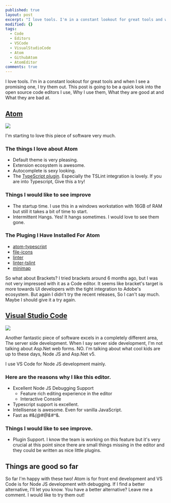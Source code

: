 ```yaml
---
published: true
layout: post
excerpt: "I love tools. I'm in a constant lookout for great tools and when I see a promising one, I try them out. This post is going to be a quick look into the open source code editors I use, Why I use them, What they are good at and What they are bad at."
modified: {}
tags: 
  - Code
  - Editors
  - VSCode
  - VisualStudioCode
  - Atom
  - GithubAtom
  - AtomEditor
comments: true
---
```




I love tools. I'm in a constant lookout for great tools and when I see a promising one, I try them out. This post is going to be a quick look into the open source code editors I use, Why I use them, What they are good at and What they are bad at.

## [Atom](https://atom.io/)

![](https://atom.io/assets/screenshot-main-f609d95c29e5190787970f8c83762fcb.png)

I'm starting to love this piece of software very much. 

### The things I love about Atom
- Default theme is very pleasing.
- Extension ecosystem is awesome.
- Autocomplete is sexy looking.
- The [TypeScript plugin](https://atom.io/packages/atom-typescript). Especially the TSLint integration is lovely. If you are into Typescript, Give this a try!

### Things I would like to see improve
- The startup time. I use this in a windows workstation with 16GB of RAM but still it takes a bit of time to start.
- Intermittent Hangs. Yes! It hangs sometimes. I would love to see them gone.

### The Pluging I Have Installed For Atom
- [atom-typescript](https://atom.io/packages/atom-typescript)
- [file-icons](https://atom.io/packages/file-icons)
- [linter](https://atom.io/packages/linter)
- [linter-tslint](https://atom.io/packages/linter-tslint)
- [minimap](https://atom.io/packages/minimap)

So what about Brackets? I tried brackets around 6 months ago, but I was not very impressed with it as a Code editor. It seems like bracket's target is more towards UI developers with the tight integration to Adobe's ecosystem. But again I didn't try the recent releases, So I can't say much. Maybe I should give it a try again.

## [Visual Studio Code](https://code.visualstudio.com/)

![](https://i3-vso.sec.s-msft.com/dynimg/IC794096.png)

Another fantastic piece of software excels in a completely different area, The server side development. When I say server side development, I'm not talking about Asp.Net web forms. NO. I'm talking about what cool kids are up to these days, Node JS and Asp.Net v5. 

I use VS Code for Node JS development mainly.

### Here are the reasons why I like this editor.

- Excellent Node JS Debugging Support
	- Feature rich editing experience in the editor
    - Interactive Console
- Typescript support is excellent.
- Intellisense is awesome. Even for vanilla JavaScript.
- Fast as #&*(@#@&#^*&.

### Things I would like to see improve.
- Plugin Support. I know the team is working on this feature but it's very crucial at this point since there are small things missing in the editor and they could be written as nice little plugins.

## Things are good so far
So far I'm happy with these two! Atom is for front end development and VS Code is for Node JS development with debugging. If I find a better alternative, I'll let you know. You have a better alternative? Leave me a comment. I would like to try them out!
